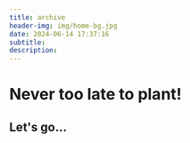 ```yaml
---
title: archive
header-img: img/home-bg.jpg
date: 2024-06-14 17:37:16
subtitle:
description:
---
```

# Never too late to plant!
## Let's go...